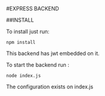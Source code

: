 #EXPRESS BACKEND

##INSTALL

To install just run:

```
npm install
```


This backend has jwt embedded on it.

To start the backend run :

```
node index.js
```

The configuration exists on index.js